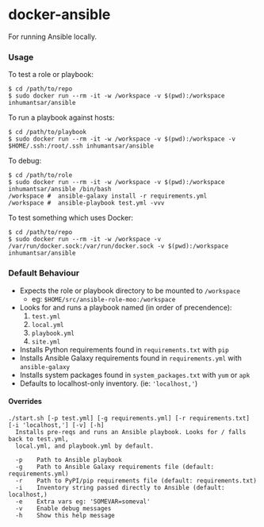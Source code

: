 # docker-ansible

For running Ansible locally.

### Usage

To test a role or playbook:
```
$ cd /path/to/repo
$ sudo docker run --rm -it -w /workspace -v $(pwd):/workspace inhumantsar/ansible
```

To run a playbook against hosts:
```
$ cd /path/to/playbook
$ sudo docker run --rm -it -w /workspace -v $(pwd):/workspace -v $HOME/.ssh:/root/.ssh inhumantsar/ansible
```

To debug:
```
$ cd /path/to/role
$ sudo docker run --rm -it -w /workspace -v $(pwd):/workspace inhumantsar/ansible /bin/bash
/workspace #  ansible-galaxy install -r requirements.yml
/workspace #  ansible-playbook test.yml -vvv
```

To test something which uses Docker:
```
$ cd /path/to/repo
$ sudo docker run --rm -it -w /workspace -v /var/run/docker.sock:/var/run/docker.sock -v $(pwd):/workspace inhumantsar/ansible
```

### Default Behaviour
* Expects the role or playbook directory to be mounted to `/workspace`
  * eg: `$HOME/src/ansible-role-moo:/workspace`
* Looks for and runs a playbook named (in order of precendence):
  1. `test.yml`
  2. `local.yml`
  3. `playbook.yml`
  4. `site.yml`
* Installs Python requirements found in `requirements.txt` with `pip`
* Installs Ansible Galaxy requirements found in `requirements.yml` with `ansible-galaxy`
* Installs system packages found in `system_packages.txt` with `yum` or `apk`
* Defaults to localhost-only inventory. (ie: `'localhost,'`)


#### Overrides
```
./start.sh [-p test.yml] [-g requirements.yml] [-r requirements.txt] [-i 'localhost,'] [-v] [-h]
  Installs pre-reqs and runs an Ansible playbook. Looks for / falls back to test.yml,
  local.yml, and playbook.yml by default.

  -p    Path to Ansible playbook
  -g    Path to Ansible Galaxy requirements file (default: requirements.yml)
  -r    Path to PyPI/pip requirements file (default: requirements.txt)
  -i    Inventory string passed directly to Ansible (default: localhost,)
  -e    Extra vars eg: 'SOMEVAR=someval'
  -v    Enable debug messages
  -h    Show this help message
```
